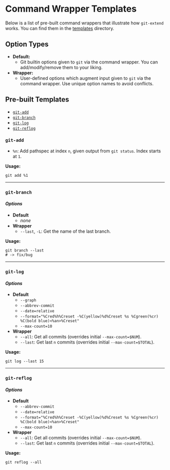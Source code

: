 # Command Wrapper Templates

Below is a list of pre-built command wrappers that illustrate how `git-extend` works. You can find them in the [templates](https://github.com/nickolasburr/git-extend/tree/master/templates) directory.

## Option Types

+ **Default:**
  - Git builtin options given to `git` via the command wrapper. You can add/modify/remove them to your liking.
+ **Wrapper:**
  - User-defined options which augment input given to `git` via the command wrapper. Use unique option names to avoid conflicts.

## Pre-built Templates

- [`git-add`](#git-add)
- [`git-branch`](#git-branch)
- [`git-log`](#git-log)
- [`git-reflog`](#git-reflog)

### `git-add`

+ `%n`: Add pathspec at index `n`, given output from `git status`. Index starts at `1`.

**Usage:**

```
git add %1
```

---

### `git-branch`

#### _Options_

+ **Default**
  - _none_
+ **Wrapper**
  - `--last`, `-L`: Get the name of the last branch.

**Usage:**

```
git branch --last
# -> fix/bug
```

---

### `git-log`

#### _Options_

+ **Default**
  - `--graph`
  - `--abbrev-commit`
  - `--date=relative`
  - `--format="%Cred%h%Creset -%C(yellow)%d%Creset %s %Cgreen(%cr) %C(bold blue)<%an>%Creset"`
  - `--max-count=10`
+ **Wrapper**
  - `--all`: Get all commits (overrides initial `--max-count=$NUM`).
  - `--last`: Get last `n` commits (overrides initial `--max-count=$TOTAL`).

**Usage:**

```
git log --last 15
```

---

### `git-reflog`

#### _Options_

+ **Default**
  - `--abbrev-commit`
  - `--date=relative`
  - `--format="%Cred%h%Creset -%C(yellow)%d%Creset %s %Cgreen(%cr) %C(bold blue)<%an>%Creset"`
  - `--max-count=10`
+ **Wrapper**
  - `--all`: Get all commits (overrides initial `--max-count=$NUM`).
  - `--last`: Get last `n` commits (overrides initial `--max-count=$TOTAL`).

**Usage:**

```
git reflog --all
```
